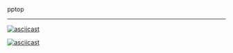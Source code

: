 pptop
*****

[![asciicast](https://asciinema.org/a/262581.svg)](https://asciinema.org/a/262581)


[![asciicast](https://asciinema.org/a/262585.svg)](https://asciinema.org/a/262585)
